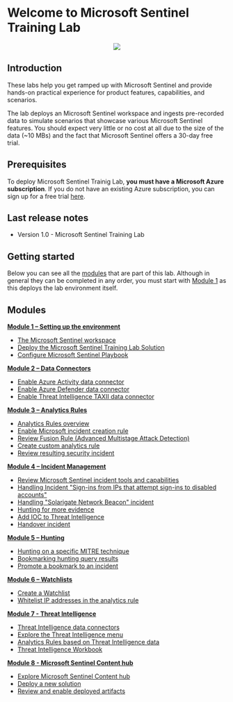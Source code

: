 # Welcome to Microsoft Sentinel Training Lab

<p align="center">
<img src="./Images/sentinel-labs-logo.png?raw=true">
</p>

## Introduction
These labs help you get ramped up with Microsoft Sentinel and provide hands-on practical experience for product features, capabilities, and scenarios. 

The lab deploys an Microsoft Sentinel workspace and ingests pre-recorded data to simulate scenarios that showcase various Microsoft Sentinel features. You should expect very little or no cost at all due to the size of the data (~10 MBs) and the fact that Microsoft Sentinel offers a 30-day free trial.

## Prerequisites

To deploy Microsoft Sentinel Trainig Lab, **you must have a Microsoft Azure subscription**. If you do not have an existing Azure subscription, you can sign up for a free trial [here](https://azure.microsoft.com/free/).

## Last release notes

* Version 1.0 - Microsoft Sentinel Training Lab 

## Getting started

Below you can see all the [modules](#Modules) that are part of this lab. Although in general they can be completed in any order, you must start with [Module 1](./Modules/Module-1-Setting-up-the-environment.md) as this deploys the lab environment itself.

## Modules

[**Module 1 – Setting up the environment**](./Modules/Module-1-Setting-up-the-environment.md)
- [The Microsoft Sentinel workspace](./Modules/Module-1-Setting-up-the-environment.md#exercise-1-the-azure-sentinel-workspace)
- [Deploy the Microsoft Sentinel Training Lab Solution](./Modules/Module-1-Setting-up-the-environment.md#exercise-2-deploy-the-azure-sentinel-training-lab-solution)
- [Configure Microsoft Sentinel Playbook](./Modules/Module-1-Setting-up-the-environment.md#exercise-3-configure-azure-sentinel-playbook)
 
[**Module 2 – Data Connectors**](./Modules/Module-2-Data-Connectors.md)
- [Enable Azure Activity data connector](./Modules/Module-2-Data-Connectors.md#exercise-1-enable-azure-activity-data-connector)
- [Enable Azure Defender data connector](./Modules/Module-2-Data-Connectors.md#exercise-2-enable-azure-defender-data-connector)
- [Enable Threat Intelligence TAXII data connector](./Modules/Module-2-Data-Connectors.md#exercise-3-enable-threat-intelligence-taxii-data-connector)

[**Module 3 – Analytics Rules**](./Modules/Module-3-Analytics-Rules.md)
- [Analytics Rules overview](./Modules/Module-3-Analytics-Rules.md#exercise-1-analytics-rules-overview)
- [Enable Microsoft incident creation rule](./Modules/Module-3-Analytics-Rules.md#exercise-2-enable-microsoft-incident-creation-rule)
- [Review Fusion Rule (Advanced Multistage Attack Detection)](./Modules/Module-3-Analytics-Rules.md#exercise-3-review-fusion-rule-advanced-multistage-attack-detection)
- [Create custom analytics rule](./Modules/Module-3-Analytics-Rules.md#exercise-4-create-azure-sentinel-custom-analytics-rule)
- [Review resulting security incident](./Modules/Module-3-Analytics-Rules.md#exercise-5-review-resulting-security-incident)

[**Module 4 – Incident Management**](./Modules/Module-4-Incident-Management.md)
- [Review Microsoft Sentinel incident tools and capabilities](./Modules/Module-4-Incident-Management.md#exercise-1-review-azure-sentinel-incident-tools-and-capabilities)
- [Handling Incident "Sign-ins from IPs that attempt sign-ins to disabled accounts"](./Modules/Module-4-Incident-Management.md#exercise-2-handling-incident-sign-ins-from-ips-that-attempt-sign-ins-to-disabled-accounts)
- [Handling "Solarigate Network Beacon" incident](./Modules/Module-4-Incident-Management.md#exercise-3-Handling-solorigate-network-beacon-incident)
- [Hunting for more evidence](./Modules/Module-4-Incident-Management.md#exercise-4-Hunting-for-more-evidence)
- [Add IOC to Threat Intelligence](./Modules/Module-4-Incident-Management.md#exercise-5-Add-IOC-to-Threat-Intelligence)
- [Handover incident](./Modules/Module-4-Incident-Management.md#exercise-6-Handover-incident)
 
[**Module 5 – Hunting**](./Modules/Module-5-Hunting.md)
- [Hunting on a specific MITRE technique](./Modules/Module-5-Hunting.md#exercise-1-Hunting-on-a-specific-MITRE-technique)
- [Bookmarking hunting query results](./Modules/Module-5-Hunting.md#exercise-2-Bookmarking-hunting-query-results)
- [Promote a bookmark to an incident](./Modules/Module-5-Hunting.md#exercise-3-Promote-a-bookmark-to-an-incident)

[**Module 6 – Watchlists**](./Modules/Module-6-Watchlists.md)
- [Create a Watchlist](./Modules/Module-6-Watchlists.md#exercise-1-create-a-watchlist)
- [Whitelist IP addresses in the analytics rule](./Modules/Module-6-Watchlists.md#exercise-2-whitelist-ip-addresses-in-the-analytics-rule)

[**Module 7 - Threat Intelligence**](./Modules/Module-7-Threat-Intelligence.md)
- [Threat Intelligence data connectors](./Modules/Module-7-Threat-Intelligence.md#exercise-1-threat-intelligence-data-connectors)
- [Explore the Threat Intelligence menu](./Modules/Module-7-Threat-Intelligence.md#exercise-2-explore-the-threat-intelligence-menu)
- [Analytics Rules based on Threat Intelligence data](./Modules/Module-7-Threat-Intelligence.md#exercise-3-analytics-rules-based-on-threat-intelligence-data)
- [Threat Intelligence Workbook](./Modules/Module-7-Threat-Intelligence.md#exercise-5-threat-intelligence-workbook)

[**Module 8 - Microsoft Sentinel Content hub**](./Modules/Module-8-Azure-Sentinel-Solutions.md)
- [Explore Microsoft Sentinel Content hub](./Modules/Module-8-Azure-Sentinel-Solutions.md#exercise-1-explore-azure-sentinel-content-hub)
- [Deploy a new solution](./Modules/Module-8-Azure-Sentinel-Solutions.md#exercise-2-deploy-a-new-solution)
- [Review and enable deployed artifacts](./Modules/Module-8-Azure-Sentinel-Solutions.md#exercise-3-review-and-enable-deployed-artifacts)
